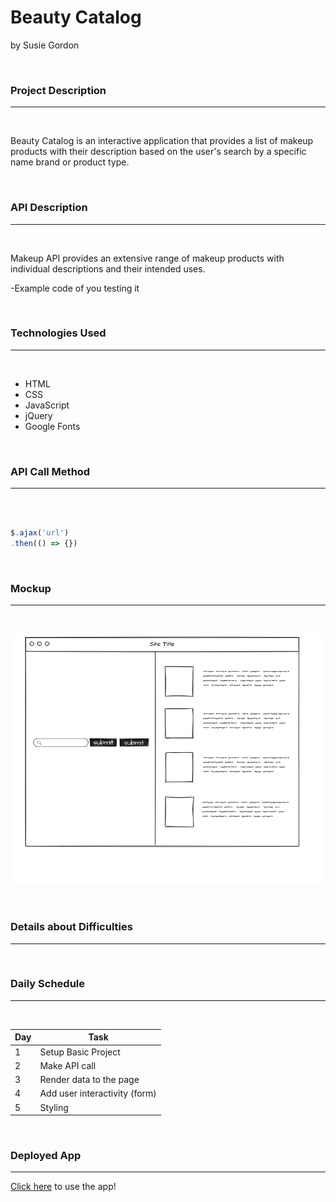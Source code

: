 # Beauty Catalog
by Susie Gordon

</br>

### **Project Description**

---

</br>

Beauty Catalog is an interactive application that provides a list of makeup products with their description based on the user's search by a specific name brand or product type.

</br>

### **API Description**

---

</br>

Makeup API provides an extensive range of makeup products with individual descriptions and their intended uses.

-Example code of you testing it

</br>

### **Technologies Used**

---

</br>

- HTML
- CSS
- JavaScript
- jQuery
- Google Fonts

</br>

### **API Call Method**

---

</br>

```js

$.ajax('url')
.then(() => {})

```

</br>

### **Mockup**

---

</br>

![Mockup Image](./img/mockup.png)

</br>

### **Details about Difficulties**

---

</br>

### **Daily Schedule**

---

</br>

|  Day  |  Task  |
|-------|--------|
| 1 | Setup Basic Project |
| 2 | Make API call |
| 3 | Render data to the page |
| 4 | Add user interactivity (form) |
| 5 | Styling |

</br>

### **Deployed App** 

---

[Click here](https://project-1-fawn.vercel.app/) to use the app!